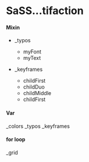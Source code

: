 # SaSS...tifaction

#### Mixin

- _typos
    * myFont
    * myText

- _keyframes
    * childFirst
    * childDuo
    * childMiddle
    * childFirst

#### Var

_colors
_typos
_keyframes

#### for loop

_grid



